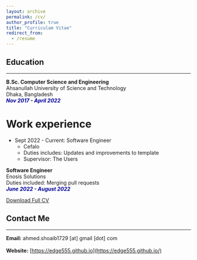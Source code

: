 ```yaml
---
layout: archive
permalink: /cv/
author_profile: true
title: "Curriculam Vitae"
redirect_from:
  - /resume
---
```



## Education 
-------------
<b>B.Sc. Computer Science and Engineering</b><br/>
Ahsanullah University of Science and Technology<br />
Dhaka, Bangladesh<br />
<i style='color:#000099;'>**Nov 2017 - April 2022**</i>

Work experience
======
* Sept 2022 - Current: Software Engineer
  * Cefalo
  * Duties includes: Updates and improvements to template
  * Supervisor: The Users

<b>Software Engineer</b><br />
Enosis Solutions<br />
Duties included: Merging pull requests<br />
<i style='color:#000099;'>**June 2022 - August 2022**</i><br/>

[Download Full CV](https://edge555.github.io/files/Shoaib_Ahmed_CV.pdf)
  
## Contact Me
-------------

**Email:** ahmed.shoaib1729 [at] gmail [dot] com<br /> 
 <br /> 
**Website:** [https://edge555.github.io](https://edge555.github.io/) <br />